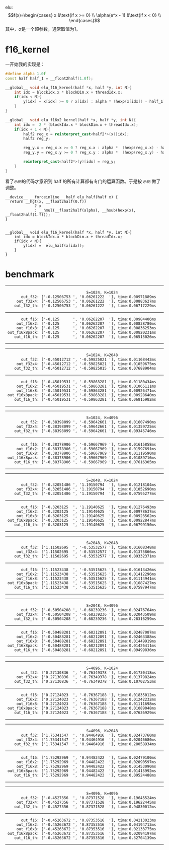 elu:
$$f(x)=\begin{cases}
x &\text{if x >=  0} \\
\alpha(e^x - 1) &\text{if x < 0} \\
\end{cases}$$
其中，$\alpha$是一个超参数，通常取值为1。


# f16_kernel
一开始我的实现是：
```C++
#define alpha 1.0f
const half half_1 = __float2half(1.0f);

__global__ void elu_f16_kernel(half *x, half *y, int N){
    int idx = blockIdx.x * blockDim.x + threadIdx.x;
    if(idx < N){
        y[idx] = x[idx] >= 0 ? x[idx] : alpha * (hexp(x[idx]) - half_1);
    }
}

__global__ void elu_f16x2_kernel(half *x, half *y, int N){
    int idx =  2 * (blockIdx.x * blockDim.x + threadIdx.x);
    if(idx + 1 < N){
        half2 reg_x = reinterpret_cast<half2*>(x)[idx];
        half2 reg_y;

        reg_y.x = reg_x.x >= 0 ? reg_x.x : alpha *  (hexp(reg_x.x) - half_1);
        reg_y.y = reg_x.y >= 0 ? reg_x.y : alpha *  (hexp(reg_x.y) - half_1);

        reinterpret_cast<half2*>(y)[idx] = reg_y;
    }
}
```
看了`示例`的代码才意识到 half 的所有计算都有专门的运算函数。于是按 `示例` 做了调整。
```
__device__ __forceinline__ half elu_half(half x) {
  return __hgt(x, __float2half(0.f))
             ? x
             : __hmul(__float2half(alpha), __hsub(hexp(x), __float2half(1.f)));
}


__global__ void elu_f16_kernel(half *x, half *y, int N){
    int idx = blockIdx.x * blockDim.x + threadIdx.x;
    if(idx < N){
        y[idx] =  elu_half(x[idx]);
    }
}
```

# benchmark
-------------------------------------------------------------------------------------
                                        S=1024, K=1024
           out_f32: ['-0.12506753 ', '0.06261222  '], time:0.00971889ms
         out_f32x4: ['-0.12506753 ', '0.06261222  '], time:0.00883627ms
        out_f32_th: ['-0.12506753 ', '0.06261222  '], time:0.06717229ms
-------------------------------------------------------------------------------------
           out_f16: ['-0.125      ', '0.06262207  '], time:0.00984406ms
         out_f16x2: ['-0.125      ', '0.06262207  '], time:0.00838780ms
         out_f16x8: ['-0.125      ', '0.06262207  '], time:0.00836253ms
     out_f16x8pack: ['-0.125      ', '0.06262207  '], time:0.00820231ms
        out_f16_th: ['-0.125      ', '0.06262207  '], time:0.06515026ms
-------------------------------------------------------------------------------------
-------------------------------------------------------------------------------------
                                        S=1024, K=2048
           out_f32: ['-0.45012712 ', '-0.59825021 '], time:0.01168442ms
         out_f32x4: ['-0.45012712 ', '-0.59825021 '], time:0.01059675ms
        out_f32_th: ['-0.45012712 ', '-0.59825015 '], time:0.07688904ms
-------------------------------------------------------------------------------------
           out_f16: ['-0.45019531 ', '-0.59863281 '], time:0.01180434ms
         out_f16x2: ['-0.45019531 ', '-0.59863281 '], time:0.01065111ms
         out_f16x8: ['-0.45019531 ', '-0.59863281 '], time:0.00926471ms
     out_f16x8pack: ['-0.45019531 ', '-0.59863281 '], time:0.00928640ms
        out_f16_th: ['-0.45019531 ', '-0.59863281 '], time:0.06815982ms
-------------------------------------------------------------------------------------
-------------------------------------------------------------------------------------
                                        S=1024, K=4096
           out_f32: ['-0.38398099 ', '-0.59642661 '], time:0.01607490ms
         out_f32x4: ['-0.38398099 ', '-0.59642661 '], time:0.01359725ms
        out_f32_th: ['-0.38398099 ', '-0.59642661 '], time:0.09345746ms
-------------------------------------------------------------------------------------
           out_f16: ['-0.38378906 ', '-0.59667969 '], time:0.01615858ms
         out_f16x2: ['-0.38378906 ', '-0.59667969 '], time:0.01597691ms
         out_f16x8: ['-0.38378906 ', '-0.59667969 '], time:0.01119590ms
     out_f16x8pack: ['-0.38378906 ', '-0.59667969 '], time:0.01089716ms
        out_f16_th: ['-0.38378906 ', '-0.59667969 '], time:0.07616305ms
-------------------------------------------------------------------------------------
-------------------------------------------------------------------------------------
                                        S=2048, K=1024
           out_f32: ['-0.32051486 ', '1.19150794  '], time:0.01218104ms
         out_f32x4: ['-0.32051486 ', '1.19150794  '], time:0.01052690ms
        out_f32_th: ['-0.32051486 ', '1.19150794  '], time:0.07595277ms
-------------------------------------------------------------------------------------
           out_f16: ['-0.3203125  ', '1.19140625  '], time:0.01276493ms
         out_f16x2: ['-0.3203125  ', '1.19140625  '], time:0.00978637ms
         out_f16x8: ['-0.3203125  ', '1.19140625  '], time:0.00923562ms
     out_f16x8pack: ['-0.3203125  ', '1.19140625  '], time:0.00922847ms
        out_f16_th: ['-0.3203125  ', '1.19140625  '], time:0.06799150ms
-------------------------------------------------------------------------------------
-------------------------------------------------------------------------------------
                                        S=2048, K=2048
           out_f32: ['1.11502695  ', '-0.53532577 '], time:0.01608348ms
         out_f32x4: ['1.11502695  ', '-0.53532577 '], time:0.01375866ms
        out_f32_th: ['1.11502695  ', '-0.53532577 '], time:0.09332371ms
-------------------------------------------------------------------------------------
           out_f16: ['1.11523438  ', '-0.53515625 '], time:0.01613426ms
         out_f16x2: ['1.11523438  ', '-0.53515625 '], time:0.01412296ms
         out_f16x8: ['1.11523438  ', '-0.53515625 '], time:0.01114941ms
     out_f16x8pack: ['1.11523438  ', '-0.53515625 '], time:0.01087427ms
        out_f16_th: ['1.11523438  ', '-0.53515625 '], time:0.07597947ms
-------------------------------------------------------------------------------------
-------------------------------------------------------------------------------------
                                        S=2048, K=4096
           out_f32: ['-0.50504208 ', '-0.68239236 '], time:0.02476764ms
         out_f32x4: ['-0.50504208 ', '-0.68239236 '], time:0.02043509ms
        out_f32_th: ['-0.50504208 ', '-0.68239236 '], time:0.28316259ms
-------------------------------------------------------------------------------------
           out_f16: ['-0.50488281 ', '-0.68212891 '], time:0.02487087ms
         out_f16x2: ['-0.50488281 ', '-0.68212891 '], time:0.02463388ms
         out_f16x8: ['-0.50488281 ', '-0.68212891 '], time:0.01449919ms
     out_f16x8pack: ['-0.50488281 ', '-0.68212891 '], time:0.01426411ms
        out_f16_th: ['-0.50488281 ', '-0.68212891 '], time:0.09499836ms
-------------------------------------------------------------------------------------
-------------------------------------------------------------------------------------
                                        S=4096, K=1024
           out_f32: ['0.27130836  ', '-0.76349378 '], time:0.01730418ms
         out_f32x4: ['0.27130836  ', '-0.76349378 '], time:0.01379824ms
        out_f32_th: ['0.27130836  ', '-0.76349378 '], time:0.10702753ms
-------------------------------------------------------------------------------------
           out_f16: ['0.27124023  ', '-0.76367188 '], time:0.01835012ms
         out_f16x2: ['0.27124023  ', '-0.76367188 '], time:0.01242232ms
         out_f16x8: ['0.27124023  ', '-0.76367188 '], time:0.01111698ms
     out_f16x8pack: ['0.27124023  ', '-0.76367188 '], time:0.01089048ms
        out_f16_th: ['0.27124023  ', '-0.76367188 '], time:0.07636929ms
-------------------------------------------------------------------------------------
-------------------------------------------------------------------------------------
                                        S=4096, K=2048
           out_f32: ['1.75341547  ', '0.94464916  '], time:0.02473760ms
         out_f32x4: ['1.75341547  ', '0.94464916  '], time:0.02046680ms
        out_f32_th: ['1.75341547  ', '0.94464916  '], time:0.28058934ms
-------------------------------------------------------------------------------------
           out_f16: ['1.75292969  ', '0.94482422  '], time:0.02479100ms
         out_f16x2: ['1.75292969  ', '0.94482422  '], time:0.02090597ms
         out_f16x8: ['1.75292969  ', '0.94482422  '], time:0.01453090ms
     out_f16x8pack: ['1.75292969  ', '0.94482422  '], time:0.01415992ms
        out_f16_th: ['1.75292969  ', '0.94482422  '], time:0.09524488ms
-------------------------------------------------------------------------------------
-------------------------------------------------------------------------------------
                                        S=4096, K=4096
           out_f32: ['-0.4527356  ', '0.87371528  '], time:0.19645524ms
         out_f32x4: ['-0.4527356  ', '0.87371528  '], time:0.19622445ms
        out_f32_th: ['-0.4527356  ', '0.87371528  '], time:0.94830012ms
-------------------------------------------------------------------------------------
           out_f16: ['-0.45263672 ', '0.87353516  '], time:0.04213023ms
         out_f16x2: ['-0.45263672 ', '0.87353516  '], time:0.04194713ms
         out_f16x8: ['-0.45263672 ', '0.87353516  '], time:0.02133775ms
     out_f16x8pack: ['-0.45263672 ', '0.87353516  '], time:0.02094197ms
        out_f16_th: ['-0.45263672 ', '0.87353516  '], time:0.32704139ms
-------------------------------------------------------------------------------------